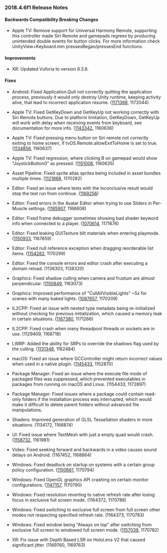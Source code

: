 ### 2018.4.6f1 Release Notes

#### Backwards Compatibility Breaking Changes

*   Apple TV: Remove support for Universal Harmony Remote, supporting this controller made Siri Remote and gamepads regrees by producing unintended double events for button clicks. For more information check UnityView+Keyboard.mm pressesBegan/pressesEnd functions.

#### Improvements

*   XR: Updated Vuforia to version 8.3.8.

#### Fixes

*   Android: Fixed Application.Quit not correctly quitting the application process, previously it would only destroy Unity runtime, keeping activity alive, that lead to incorrect application resume. ([1171368](https://issuetracker.unity3d.com/issues/reopening-app-after-application-dot-quit-causes-unity-on-android-iap-sdk-to-not-initialise-successfully), 1172044)
    
*   Apple TV: Fixed GetKeyDown and GetKeyUp not working correctly with Siri Remote buttons. Due to platform limitation, GetKeyDown, GetKeyUp will work with delay when receiving events from keyboard, see documentation for more info. ([1143342](https://issuetracker.unity3d.com/issues/tvos-getkeydown-and-getkeyup-are-set-to-true-every-few-frames-when-holding-down-any-key-on-wireless-tv-remote-or-keyboard), 1160636)
    
*   Apple TV: Fixed pressing menu button on Siri remote not correctly exiting to home screen, if tvOS.Remote.allowExitToHome is set to true. ([1134856](https://issuetracker.unity3d.com/issues/ios-pressing-the-menu-button-on-appletv-remote-doesnt-exit-to-home-screen-when-tvos-dot-remote-dot-allowexittohome-is-set-to-true), 1160637)
    
*   Apple TV: Fixed regression, where clicking B on gamepad would show "JoystickButton0" as pressed. ([1151006](https://issuetracker.unity3d.com/issues/tvos-when-b-button-is-pressed-on-a-wireless-controller-connected-to-a-tvos-the-menu-button-joystickbutton0-is-shown-as-held), 1160635)
    
*   Asset Pipeline: Fixed sprite atlas sprites being included in asset bundles multiple times. ([1121868](https://issuetracker.unity3d.com/issues/android-same-atlas-assets-are-being-included-in-asset-bundle-multiple-times-when-bundle-is-built), 1170282)
    
*   Editor: Fixed an issue where tests with the inconclusive result would stop the test run from continue. ([1169256](https://issuetracker.unity3d.com/issues/using-assert-dot-inconclusive-in-editmode-stops-the-running-test))
    
*   Editor: Fixed errors in the Avatar Editor when trying to use Sliders in Per-Muscle settings. ([1165907](https://issuetracker.unity3d.com/issues/in-the-avatar-editor-an-error-occurs-when-trying-to-use-sliders-in-per-muscle-settings), 1166608)
    
*   Editor: Fixed frame debugger sometimes showing bad shader keyword info when connected to a player. ([1070614](https://issuetracker.unity3d.com/issues/frame-debugger-does-not-display-all-additional-shader-keywords-when-debugging-a-built-player), 1171676)
    
*   Editor: Fixed leaking GUITexture blit materials when entering playmode. ([1150933](https://issuetracker.unity3d.com/issues/two-guitexture-materials-are-leaked-into-the-editor-each-time-play-mode-is-exited), 1167659)
    
*   Editor: Fixed null reference exception when dragging reorderable list items. ([1154282](https://issuetracker.unity3d.com/issues/animator-controller-layers-cannot-be-reordered-and-throw-constant-nullreferenceexceptions-when-trying-to-do-so), 1170299)
    
*   Editor: Fixed the console errors and editor crash after executing a domain reload. (1136303, 1138320)
    
*   Graphics: Fixed shadow culling when camera and frustum are almost perpendicular. ([1150849](https://issuetracker.unity3d.com/issues/shadows-shadows-flicker-when-camera-is-moving), 1163073)
    
*   Graphics: Improved performance of "CullAllVisibleLights" ~5x for scenes with many baked lights. ([1087657](https://issuetracker.unity3d.com/issues/android-cullallvisiblelights-consume-too-much-cpu-when-only-baked-lights-are-used-in-the-scene), 1170209)
    
*   IL2CPP: Fixed an issue with nested type metadata being re-initialized without checking for previous initialization, which caused a memory leak in certain situations. ([1167380](https://issuetracker.unity3d.com/issues/il2cpp-memory-leak-in-particlesystem-dot-getparticles-when-using-a-mesh-particle), 1171266)
    
*   IL2CPP: Fixed crash when many threadpool threads or sockets are in use. (1129409, 1168718)
    
*   LWRP: Added the ability for SRPs to override the shadows flag used by the culling. ([1131348](https://issuetracker.unity3d.com/issues/shadows-fail-to-cast-in-this-scene), 1162484)
    
*   macOS: Fixed an issue where GCController might return incorrect values when used in a native plugin. ([1145433](https://issuetracker.unity3d.com/issues/macos-osx-native-plugin-works-only-after-refocusing-unity), 1152870)
    
*   Package Manager: Fixed an issue where the execute file mode of packaged files was suppressed, which prevented executables in packages from running on macOS and Linux. (1154433, 1172897)
    
*   Package Manager: Fixed issues where a package could contain read-only folders if the installation process was interrupted, which would make it difficult to delete parent folders without advanced file manipulations.
    
*   Shaders: Improved generation of GLSL Tessellation shaders in more situations. (1134172, 1166874)
    
*   UI: Fixed issue where TextMesh with just a empty quad would crash. ([1158732](https://issuetracker.unity3d.com/issues/mesh-recalculatesubmeshboundsinternal-crashes-when-writing-material-equals-1-in-the-text-field-of-text-mesh-component), 1161981)
    
*   Video: Fixed seeking forward and backwards in a video causes sound delays on Android. (1167452, 1168864)
    
*   Windows: Fixed deadlock on startup on systems with a certain group policy configuration. ([1150661](https://issuetracker.unity3d.com/issues/built-projects-do-not-launch-on-some-windows-7-systems), 1170794)
    
*   Windows: Fixed OpenGL graphics API crashing on certain monitor configurations. ([1147157](https://issuetracker.unity3d.com/issues/built-projects-crash-when-using-opengl-with-refresh-rate-over-60hz-and-resolution-over-1080p), 1170790)
    
*   Windows: Fixed resolution reverting to native refresh rate after losing focus in exclusive full screen mode. (1164372, 1170788)
    
*   Windows: Fixed switching to exclusive full screen from full screen other modes not respecting specified refresh rate. (1164373, 1170783)
    
*   Windows: Fixed window being "Always on top" after switching from exclusive full screen to windowed full screen mode. ([1157039](https://issuetracker.unity3d.com/issues/alt-tab-does-not-minimize-built-unity-application-after-switching-from-exclusivefullscreen-to-fullscreenwindow), 1170782)
    
*   XR: Fix issue with Depth Based LSR on HoloLens V2 that caused significant jitter. (1169760, 1169763)